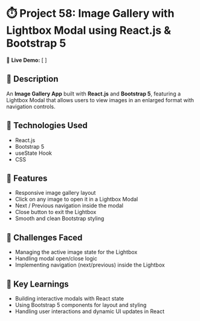 # ⏱️ Project 58: Image Gallery with Lightbox Modal using React.js & Bootstrap 5

🔗 **Live Demo:** [ ]

## 📄 Description

An **Image Gallery App** built with **React.js** and **Bootstrap 5**, featuring a Lightbox Modal that allows users to view images in an enlarged format with navigation controls.

## 🔧 Technologies Used

- React.js
- Bootstrap 5
- useState Hook
- CSS

## 🌟 Features

- Responsive image gallery layout
- Click on any image to open it in a Lightbox Modal
- Next / Previous navigation inside the modal
- Close button to exit the Lightbox
- Smooth and clean Bootstrap styling

## 🚀 Challenges Faced

- Managing the active image state for the Lightbox
- Handling modal open/close logic
- Implementing navigation (next/previous) inside the Lightbox

## 🎯 Key Learnings

- Building interactive modals with React state
- Using Bootstrap 5 components for layout and styling
- Handling user interactions and dynamic UI updates in React
